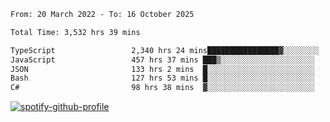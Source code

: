 <!--START_SECTION:waka-->

```txt
From: 20 March 2022 - To: 16 October 2025

Total Time: 3,532 hrs 39 mins

TypeScript                 2,340 hrs 24 mins████████████████▓░░░░░░░░   66.25 %
JavaScript                 457 hrs 37 mins ███▒░░░░░░░░░░░░░░░░░░░░░   12.95 %
JSON                       133 hrs 2 mins  █░░░░░░░░░░░░░░░░░░░░░░░░   03.77 %
Bash                       127 hrs 53 mins █░░░░░░░░░░░░░░░░░░░░░░░░   03.62 %
C#                         98 hrs 38 mins  ▓░░░░░░░░░░░░░░░░░░░░░░░░   02.79 %
```

<!--END_SECTION:waka-->
[![spotify-github-profile](https://spotify-github-profile.vercel.app/api/view?uid=c00zprrvy9xiloa9qnco3hmng&cover_image=true&theme=novatorem&show_offline=false&background_color=121212&bar_color=53b14f&bar_color_cover=false)](https://spotify-github-profile.vercel.app/api/view?uid=c00zprrvy9xiloa9qnco3hmng&redirect=true)



